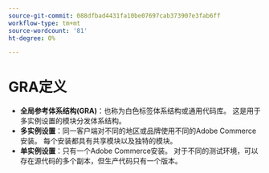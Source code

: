 ```yaml
---
source-git-commit: 088dfbad4431fa10be07697cab373907e3fab6ff
workflow-type: tm+mt
source-wordcount: '81'
ht-degree: 0%

---
```

# GRA定义

- **全局参考体系结构(GRA)**：也称为白色标签体系结构或通用代码库。 这是用于多实例设置的模块分发体系结构。
- **多实例设置**：同一客户端对不同的地区或品牌使用不同的Adobe Commerce安装。 每个安装都具有共享模块以及独特的模块。
- **单实例设置**：只有一个Adobe Commerce安装。 对于不同的测试环境，可以存在源代码的多个副本，但生产代码只有一个版本。
